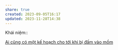 ```yaml
---
share: true
created: 2023-09-05T16:17
updated: 2023-11-28T14:38
---
```


Khái niệm:: 

[Ai cũng có một kế hoạch cho tới khi bị đấm vào mồm](./Ai%20c%C5%A9ng%20c%C3%B3%20m%E1%BB%99t%20k%E1%BA%BF%20ho%E1%BA%A1ch%20cho%20t%E1%BB%9Bi%20khi%20b%E1%BB%8B%20%C4%91%E1%BA%A5m%20v%C3%A0o%20m%E1%BB%93m.md)
